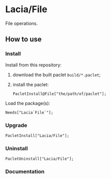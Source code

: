# Lacia/File

File operations.

## How to use

### Install

Install from this repository:

1. download the built paclet `build/*.paclet`;

2. install the paclet:

    ``` 
    PacletInstall@File["the/path/of/paclet"];
    ```

Load the package(s):

``` 
Needs["Lacia`File`"];
```

### Upgrade

```
PacletInstall["Lacia/File"];
```

### Uninstall

```
PacletUninstall["Lacia/File"];
```

### Documentation
